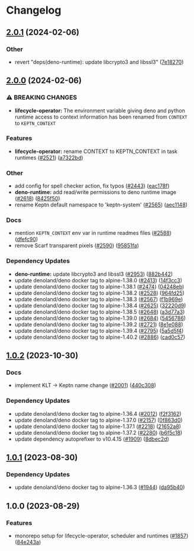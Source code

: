 # Changelog

## [2.0.1](https://github.com/keptn/lifecycle-toolkit/compare/deno-runtime-v2.0.0...deno-runtime-v2.0.1) (2024-02-06)


### Other

* revert "deps(deno-runtime): update libcrypto3 and libssl3" ([7e18270](https://github.com/keptn/lifecycle-toolkit/commit/7e1827088848dc486afb007c354155d2f9a5ed5c))

## [2.0.0](https://github.com/keptn/lifecycle-toolkit/compare/deno-runtime-v1.0.2...deno-runtime-v2.0.0) (2024-02-06)


### ⚠ BREAKING CHANGES

* **lifecycle-operator:** The environment variable giving deno and python runtime access to context information has been renamed from `CONTEXT` to `KEPTN_CONTEXT`

### Features

* **lifecycle-operator:** rename CONTEXT to KEPTN_CONTEXT in task runtimes ([#2521](https://github.com/keptn/lifecycle-toolkit/issues/2521)) ([a7322bd](https://github.com/keptn/lifecycle-toolkit/commit/a7322bd9266fa1589d77b06675d70d1a9e6c29ac))


### Other

* add config for spell checker action, fix typos ([#2443](https://github.com/keptn/lifecycle-toolkit/issues/2443)) ([eac178f](https://github.com/keptn/lifecycle-toolkit/commit/eac178f650962208449553086d54d26d27fa4da3))
* **deno-runtime:** add read/write permissions to deno runtime image ([#2618](https://github.com/keptn/lifecycle-toolkit/issues/2618)) ([8425f50](https://github.com/keptn/lifecycle-toolkit/commit/8425f50bf745282e78ed0bba7300810d82bd84c9))
* rename Keptn default namespace to 'keptn-system' ([#2565](https://github.com/keptn/lifecycle-toolkit/issues/2565)) ([aec1148](https://github.com/keptn/lifecycle-toolkit/commit/aec11489451ab1b0bcd69a6b90b0d45f69c5df7c))


### Docs

* mention `KEPTN_CONTEXT` env var in runtime readmes files ([#2588](https://github.com/keptn/lifecycle-toolkit/issues/2588)) ([dfefc90](https://github.com/keptn/lifecycle-toolkit/commit/dfefc90e9e5075ef130e3962b1ded983b2b213f4))
* remove Scarf transparent pixels ([#2590](https://github.com/keptn/lifecycle-toolkit/issues/2590)) ([95851fa](https://github.com/keptn/lifecycle-toolkit/commit/95851fa52cb3a6565a4b52ae0e8b00dcc9861a3b))


### Dependency Updates

* **deno-runtime:** update libcrypto3 and libssl3 ([#2953](https://github.com/keptn/lifecycle-toolkit/issues/2953)) ([882b442](https://github.com/keptn/lifecycle-toolkit/commit/882b44222fee306704674a91875ffdf1ccc7a3af))
* update denoland/deno docker tag to alpine-1.38.0 ([#2413](https://github.com/keptn/lifecycle-toolkit/issues/2413)) ([14f3cc3](https://github.com/keptn/lifecycle-toolkit/commit/14f3cc3b191403b759909f7433596aa3713a095e))
* update denoland/deno docker tag to alpine-1.38.1 ([#2474](https://github.com/keptn/lifecycle-toolkit/issues/2474)) ([04248eb](https://github.com/keptn/lifecycle-toolkit/commit/04248eb7a7d7307334733834d680670e6f006b53))
* update denoland/deno docker tag to alpine-1.38.2 ([#2528](https://github.com/keptn/lifecycle-toolkit/issues/2528)) ([964fd25](https://github.com/keptn/lifecycle-toolkit/commit/964fd259c5e56652d87af32b83cceec7cae77cac))
* update denoland/deno docker tag to alpine-1.38.3 ([#2567](https://github.com/keptn/lifecycle-toolkit/issues/2567)) ([f1b969e](https://github.com/keptn/lifecycle-toolkit/commit/f1b969e66b64c03dfe70ae4960daa78246e26a61))
* update denoland/deno docker tag to alpine-1.38.4 ([#2625](https://github.com/keptn/lifecycle-toolkit/issues/2625)) ([32220d9](https://github.com/keptn/lifecycle-toolkit/commit/32220d90fd6a4bc645965c8ebc26f8580c643a16))
* update denoland/deno docker tag to alpine-1.38.5 ([#2648](https://github.com/keptn/lifecycle-toolkit/issues/2648)) ([a3d77a3](https://github.com/keptn/lifecycle-toolkit/commit/a3d77a377dc7869655b901c697ee62c3e7ae86e3))
* update denoland/deno docker tag to alpine-1.39.0 ([#2684](https://github.com/keptn/lifecycle-toolkit/issues/2684)) ([5456786](https://github.com/keptn/lifecycle-toolkit/commit/5456786ed7128766016b065e262fad1a4a4f3ee6))
* update denoland/deno docker tag to alpine-1.39.2 ([#2721](https://github.com/keptn/lifecycle-toolkit/issues/2721)) ([8e1e088](https://github.com/keptn/lifecycle-toolkit/commit/8e1e088ba31de2444a306be5750fa5972e224b28))
* update denoland/deno docker tag to alpine-1.39.4 ([#2795](https://github.com/keptn/lifecycle-toolkit/issues/2795)) ([5a5d5f4](https://github.com/keptn/lifecycle-toolkit/commit/5a5d5f4fc05e5f10f069db71137751a59febcb20))
* update denoland/deno docker tag to alpine-1.40.2 ([#2886](https://github.com/keptn/lifecycle-toolkit/issues/2886)) ([cad0c57](https://github.com/keptn/lifecycle-toolkit/commit/cad0c578950fc6dbd0102764508a05d2a86d749f))

## [1.0.2](https://github.com/keptn/lifecycle-toolkit/compare/deno-runtime-v1.0.1...deno-runtime-v1.0.2) (2023-10-30)


### Docs

* implement KLT -&gt; Keptn name change ([#2001](https://github.com/keptn/lifecycle-toolkit/issues/2001)) ([440c308](https://github.com/keptn/lifecycle-toolkit/commit/440c3082e5400f89d791724651984ba2bc0a4724))


### Dependency Updates

* update denoland/deno docker tag to alpine-1.36.4 ([#2012](https://github.com/keptn/lifecycle-toolkit/issues/2012)) ([f2f3162](https://github.com/keptn/lifecycle-toolkit/commit/f2f316271d86209da124ea3554fa2e821d79e953))
* update denoland/deno docker tag to alpine-1.37.0 ([#2157](https://github.com/keptn/lifecycle-toolkit/issues/2157)) ([0f863d0](https://github.com/keptn/lifecycle-toolkit/commit/0f863d03c46a16ee7e105335ae610f3c4776d4f8))
* update denoland/deno docker tag to alpine-1.37.1 ([#2218](https://github.com/keptn/lifecycle-toolkit/issues/2218)) ([21652a8](https://github.com/keptn/lifecycle-toolkit/commit/21652a8bf5a10eae55d4c1fd81e270ee581eb4a1))
* update denoland/deno docker tag to alpine-1.37.2 ([#2280](https://github.com/keptn/lifecycle-toolkit/issues/2280)) ([b6f5c18](https://github.com/keptn/lifecycle-toolkit/commit/b6f5c184bf5dccc26003e63ba11edce80f10eb66))
* update dependency autoprefixer to v10.4.15 ([#1909](https://github.com/keptn/lifecycle-toolkit/issues/1909)) ([8dbec2d](https://github.com/keptn/lifecycle-toolkit/commit/8dbec2d6116fb20bac86162aaea2b75c24eb96be))

## [1.0.1](https://github.com/keptn/lifecycle-toolkit/compare/deno-runtime-v1.0.0...deno-runtime-v1.0.1) (2023-08-30)


### Dependency Updates

* update denoland/deno docker tag to alpine-1.36.3 ([#1944](https://github.com/keptn/lifecycle-toolkit/issues/1944)) ([da95b40](https://github.com/keptn/lifecycle-toolkit/commit/da95b4025775b399084b2937b4ea0c0c360ec86c))

## 1.0.0 (2023-08-29)


### Features

* monorepo setup for lifecycle-operator, scheduler and runtimes ([#1857](https://github.com/keptn/lifecycle-toolkit/issues/1857)) ([84e243a](https://github.com/keptn/lifecycle-toolkit/commit/84e243a213ffba86eddd51ccc4bf4dbd61140069))
